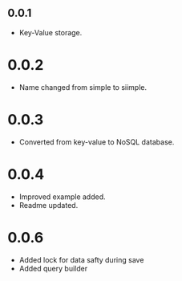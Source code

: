 ## 0.0.1

- Key-Value storage.


# 0.0.2

- Name changed from simple to siimple.

# 0.0.3

- Converted from key-value to NoSQL database.

# 0.0.4

- Improved example added.
- Readme updated.

# 0.0.6

- Added lock for data safty during save
- Added query builder